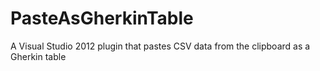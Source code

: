 PasteAsGherkinTable
===================

A Visual Studio 2012 plugin that pastes CSV data from the clipboard as a Gherkin table